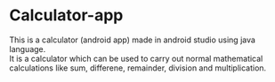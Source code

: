# Calculator-app
This is a calculator (android app) made in android studio using java language.  
It is a calculator which can be used to carry out normal mathematical calculations like sum, differene, remainder, division and multiplication.
